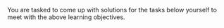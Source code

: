 You are tasked to come up with solutions for the tasks below yourself to meet with the above learning objectives.
